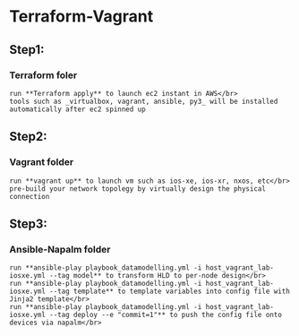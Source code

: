 # Terraform-Vagrant

## Step1:
### Terraform foler
    run **Terraform apply** to launch ec2 instant in AWS</br>
    tools such as _virtualbox, vagrant, ansible, py3_ will be installed automatically after ec2 spinned up


## Step2:
### Vagrant folder 
    run **vagrant up** to launch vm such as ios-xe, ios-xr, nxos, etc</br>
    pre-build your network topolegy by virtually design the physical connection

 
## Step3:
### Ansible-Napalm folder 
    run **ansible-play playbook_datamodelling.yml -i host_vagrant_lab-iosxe.yml --tag model** to transform HLD to per-node design</br>
    run **ansible-play playbook_datamodelling.yml -i host_vagrant_lab-iosxe.yml --tag template** to template variables into config file with Jinja2 template</br>
    run **ansible-play playbook_datamodelling.yml -i host_vagrant_lab-iosxe.yml --tag deploy --e "commit=1"** to push the config file onto devices via napalm</br>

 
